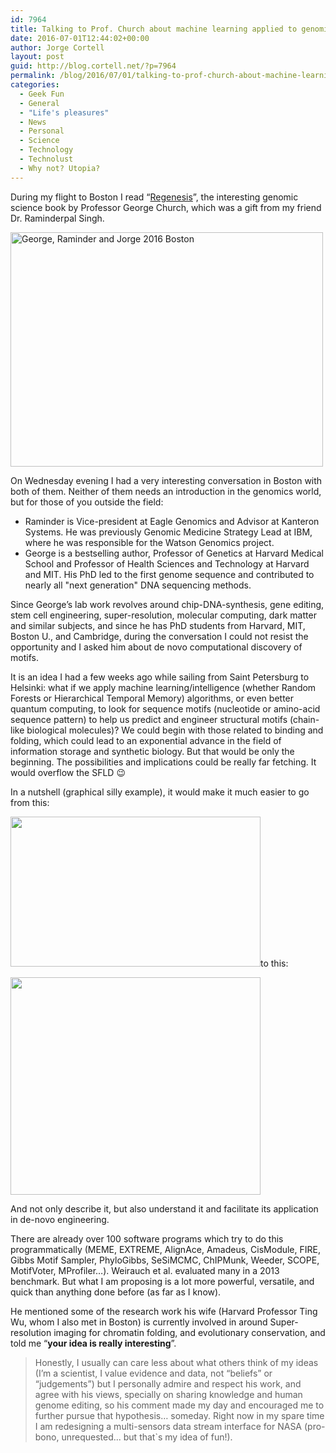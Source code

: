 ```yaml
---
id: 7964
title: Talking to Prof. Church about machine learning applied to genomic research
date: 2016-07-01T12:44:02+00:00
author: Jorge Cortell
layout: post
guid: http://blog.cortell.net/?p=7964
permalink: /blog/2016/07/01/talking-to-prof-church-about-machine-learning-applied-to-genomic-research/
categories:
  - Geek Fun
  - General
  - "Life's pleasures"
  - News
  - Personal
  - Science
  - Technology
  - Technolust
  - Why not? Utopia?
---
```

During my flight to Boston I read “[Regenesis](http://www.regenesisthebook.com/)”, the interesting genomic science book by Professor George Church, which was a gift from my friend Dr. Raminderpal Singh.

<img class="aligncenter" src="https://c3.staticflickr.com/8/7288/27881551722_868f869297.jpg" alt="George, Raminder and Jorge 2016 Boston" width="500" height="375" />

On Wednesday evening I had a very interesting conversation in Boston with both of them. Neither of them needs an introduction in the genomics world, but for those of you outside the field:

  * Raminder is Vice-president at Eagle Genomics and Advisor at Kanteron Systems. He was previously Genomic Medicine Strategy Lead at IBM, where he was responsible for the Watson Genomics project.
  * George is a bestselling author, Professor of Genetics at Harvard Medical School and Professor of Health Sciences and Technology at Harvard and MIT. His PhD led to the first genome sequence and contributed to nearly all "next generation" DNA sequencing methods.

Since George’s lab work revolves around chip-DNA-synthesis, gene editing, stem cell engineering, super-resolution, molecular computing, dark matter and similar subjects, and since he has PhD students from Harvard, MIT, Boston U., and Cambridge, during the conversation I could not resist the opportunity and I asked him about de novo computational discovery of motifs.

It is an idea I had a few weeks ago while sailing from Saint Petersburg to Helsinki: what if we apply machine learning/intelligence (whether Random Forests or Hierarchical Temporal Memory) algorithms, or even better quantum computing, to look for sequence motifs (nucleotide or amino-acid sequence pattern) to help us predict and engineer structural motifs (chain-like biological molecules)? We could begin with those related to binding and folding, which could lead to an exponential advance in the field of information storage and synthetic biology. But that would be only the beginning. The possibilities and implications could be really far fetching. It would overflow the SFLD 😉

In a nutshell (graphical silly example), it would make it much easier to go from this:
  
<img class="aligncenter" src="https://upload.wikimedia.org/wikipedia/commons/thumb/5/5c/G-quadruplex.svg/400px-G-quadruplex.svg.png" width="400" height="240" />to this:

<img class="aligncenter" src="https://upload.wikimedia.org/wikipedia/commons/a/aa/Telomer-structure.gif" width="400" height="348" />

And not only describe it, but also understand it and facilitate its application in de-novo engineering.

There are already over 100 software programs which try to do this programmatically (MEME, EXTREME, AlignAce, Amadeus, CisModule, FIRE, Gibbs Motif Sampler, PhyloGibbs, SeSiMCMC, ChIPMunk, Weeder, SCOPE, MotifVoter, MProfiler…). Weirauch et al. evaluated many in a 2013 benchmark. But what I am proposing is a lot more powerful, versatile, and quick than anything done before (as far as I know).

He mentioned some of the research work his wife (Harvard Professor Ting Wu, whom I also met in Boston) is currently involved in around Super-resolution imaging for chromatin folding, and evolutionary conservation, and told me “**your idea is really interesting**”.

> Honestly, I usually can care less about what others think of my ideas (I’m a scientist, I value evidence and data, not “beliefs” or “judgements”) but I personally admire and respect his work, and agree with his views, specially on sharing knowledge and human genome editing, so his comment made my day and encouraged me to further pursue that hypothesis… someday. Right now in my spare time I am redesigning a multi-sensors data stream interface for NASA (pro-bono, unrequested... but that`s my idea of fun!).